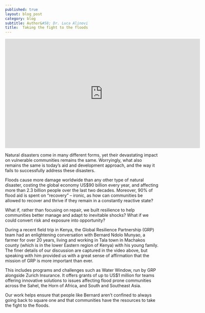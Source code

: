 ```yaml
---
published: true
layout: blog_post
category: blog
subtitle: Author&#58; Dr. Luca Alinovi
title:  Taking the fight to the floods
---
```


<div class="videoWrapper">
	<iframe width="640" height="360" src="https://www.youtube.com/embed/9k0CBWXYMaU?rel=0&amp;controls=0&amp;showinfo=0" frameborder="0" allowfullscreen></iframe>
</div>


Natural disasters come in many different forms, yet their devastating impact on vulnerable communities remains the same. Worryingly, what also remains the same is today’s aid and development approach, and the way it fails to successfully address these disasters. 

Floods cause more damage worldwide than any other type of natural disaster, costing the global economy US$90 billion every year, and affecting more than 2.3 billion people over the last two decades. Moreover, 90% of flood aid is spent on “recovery” – ironic, as how can communities be allowed to recover and thrive if they remain in a constantly reactive state?

What if, rather than focusing on repair, we built resilience to help communities better manage and adapt to inevitable shocks? What if we could convert risk and exposure into opportunity?

During a recent field trip in Kenya, the Global Resilience Partnership (GRP) team had an enlightening conversation with Bernard Ndolo Munyao, a farmer for over 20 years, living and working in Tala town in Machakos county (which is in the lower Eastern region of Kenya) with his young family. The finer details of our discussion are captured in the video above, but speaking with him provided us with a great sense of affirmation that the mission of GRP is more important than ever.

This includes programs and challenges such as Water Window, run by GRP alongside Zurich Insurance. It offers grants of up to US$1 million for teams offering innovative solutions to issues affecting flood prone communities across the Sahel, the Horn of Africa, and South and Southeast Asia.

Our work helps ensure that people like Bernard aren’t confined to always going back to square one and that communities have the resources to take the fight to the floods.